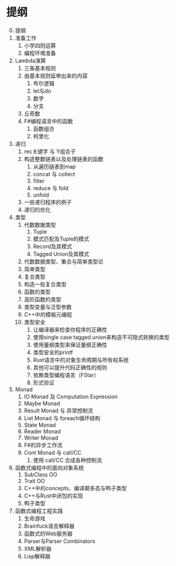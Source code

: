 # 提纲

0. 提纲
1. 准备工作
   1. 小学四则运算
   2. 编程环境准备
2. Lambda演算
   1. 三条基本规则
   2. 由基本规则延申出来的内容
      1. 布尔逻辑
      2. let与do
      3. 数字
      4. 分支
   3. 丘奇数
   4. F#编程语言中的函数
      1. 函数组合
      2. 柯里化
3. 递归
   1. rec关键字 与 Y组合子
   2. 构造整数链表以及处理链表的函数
      1. 从遍历链表到map
      2. concat 与 collect
      3. filter
      4. reduce 与 fold
      5. unfold
   3. 一些递归程序的例子
   4. 递归的优化
4. 类型
   1. 代数数据类型
      1. Tuple
      2. 模式匹配及Tuple的模式
      3. Record及其模式
      4. Tagged Union及其模式
   2. 代数数据类型、集合与简单类型论
   3. 简单类型
   4. 复合类型
   5. 构造一些复合类型
   6. 函数的类型
   7. 高阶函数的类型
   8. 类型变量与泛型参数
   9. C++中的模板元编程
   10. 类型安全
       1. 让编译器来检查你程序的正确性
       2. 使用single case tagged union来构造不可隐式转换的类型
       3. 使用量纲类型来保证量纲正确性
       4. 类型安全的printf
       5. Rust语言中的对象生命周期与所有权系统
       6. 其他可以提升代码正确性的规则
       7. 依赖类型编程语言（FStar）
       8. 形式验证
5. Monad
   1. IO Monad 及 Computation Expression
   2. Maybe Monad
   3. Result Monad 与 异常控制流
   4. List Monad 与 foreach循环结构
   5. State Monad
   6. Reader Monad
   7. Writer Monad
   8. F#的异步工作流
   9. Cont Monad 与 call/CC
      1. 使用 call/CC 合成各种控制流
6. 函数式编程中的面向对象系统
    1. SubClass OO
    2. Trait OO
    3. C++中的concepts、编译期多态与鸭子类型
    4. C++与Rust中闭包的实现
    5. 鸭子类型
7.  函数式编程工程实践
    1. 生命游戏
    2. Brainfuck语言解释器
    3. 函数式的Web服务器
    4. Parser与Parser Combinators
    5. XML解析器
    6. Lisp解释器 

